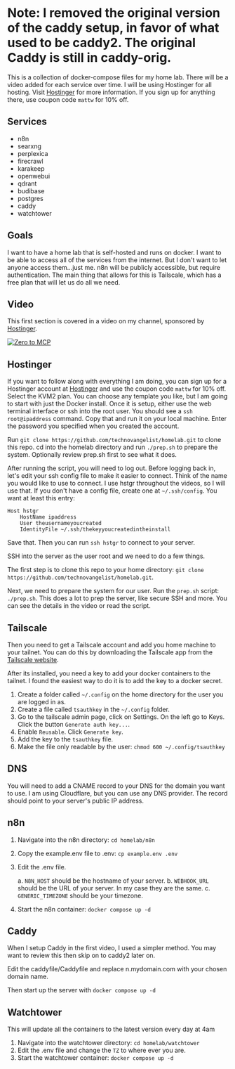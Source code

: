 # Note: I removed the original version of the caddy setup, in favor of what used to be caddy2. The original Caddy is still in caddy-orig.

This is a collection of docker-compose files for my home lab. There will be a video added for each service over time. I will be using Hostinger for all hosting. Visit [Hostinger](https://hostinger.com/mattw) for more information. If you sign up for anything there, use coupon code `mattw` for 10% off.

## Services

- n8n
- searxng
- perplexica
- firecrawl
- karakeep
- openwebui
- qdrant
- budibase
- postgres
- caddy
- watchtower

## Goals

I want to have a home lab that is self-hosted and runs on docker. I want to be able to access all of the services from the internet. But I don't want to let anyone access them...just me. n8n will be publicly accessible, but require authentication. The main thing that allows for this is Tailscale, which has a free plan that will let us do all we need.

## Video

This first section is covered in a video on my channel, sponsored by [Hostinger](https://hostinger.com/mattw). 

[![Zero to MCP](http://img.youtube.com/vi/OmWJPJ1CR7M/0.jpg)](http://www.youtube.com/watch?v=OmWJPJ1CR7M "Zero to MCP")

## Hostinger

If you want to follow along with everything I am doing, you can sign up for a Hostinger account at [Hostinger](https://hostinger.com/mattw) and use the coupon code `mattw` for 10% off. Select the KVM2 plan. You can choose any template you like, but I am going to start with just the Docker install. Once it is setup, either use the web terminal interface or ssh into the root user. You should see a `ssh root@ipaddress` command. Copy that and run it on your local machine. Enter the password you specified when you created the account. 

Run `git clone https://github.com/technovangelist/homelab.git` to clone this repo. cd into the homelab directory and run `./prep.sh` to prepare the system. Optionally review prep.sh first to see what it does.

After running the script, you will need to log out. Before logging back in, let's edit your ssh config file to make it easier to connect. Think of the name you would like to use to connect. I use hstgr throughout the videos, so I will use that. If you don't have a config file, create one at `~/.ssh/config`. You want at least this entry:

```
Host hstgr
    HostName ipaddress
    User theusernameyoucreated
    IdentityFile ~/.ssh/thekeyyoucreatedintheinstall
```

Save that. Then you can run `ssh hstgr` to connect to your server. 

SSH into the server as the user root and we need to do a few things.

The first step is to clone this repo to your home directory: `git clone https://github.com/technovangelist/homelab.git`.

Next, we need to prepare the system for our user. Run the `prep.sh` script: `./prep.sh`. This does a lot to prep the server, like secure SSH and more. You can see the details in the video or read the script. 

## Tailscale

Then you need to get a Tailscale account and add you home machine to your tailnet. You can do this by downloading the Tailscale app from the [Tailscale website](https://tailscale.com/).

After its installed, you need a key to add your docker containers to the tailnet. I found the easiest way to do it is to add the key to a docker secret.

1.  Create a folder called `~/.config` on the home directory for the user you are logged in as. 
2.  Create a file called `tsauthkey` in the `~/.config` folder.
3.  Go to the tailscale admin page, click on Settings. On the left go to Keys. Click the button `Generate auth key...`.
4.  Enable `Reusable`. Click `Generate key`.
5.  Add the key to the `tsauthkey` file.
6.  Make the file only readable by the user: `chmod 600 ~/.config/tsauthkey`

## DNS

You will need to add a CNAME record to your DNS for the domain you want to use. I am using Cloudflare, but you can use any DNS provider. The record should point to your server's public IP address.




## n8n

1. Navigate into the n8n directory: `cd homelab/n8n`
2. Copy the example.env file to .env: `cp example.env .env`
3. Edit the .env file.

   a. `N8N_HOST` should be the hostname of your server.
   b.  `WEBHOOK_URL` should be the URL of your server. In my case they are the same.
   c. `GENERIC_TIMEZONE` should be your timezone.

4.  Start the n8n container: `docker compose up -d`

## Caddy

When I setup Caddy in the first video, I used a simpler method. You may want to review this then skip on to caddy2 later on. 

Edit the caddyfile/Caddyfile and replace n.mydomain.com with your chosen domain name. 

Then start up the server with `docker compose up -d`

## Watchtower

This will update all the containers to the latest version every day at 4am

1. Navigate into the watchtower directory: `cd homelab/watchtower`
2. Edit the .env file and change the `TZ` to where ever you are. 
3. Start the watchtower container: `docker compose up -d`

